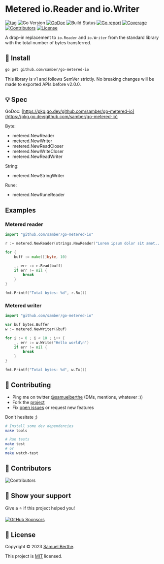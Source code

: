 
# Metered io.Reader and io.Writer

[![tag](https://img.shields.io/github/tag/samber/go-metered-io.svg)](https://github.com/samber/go-metered-io/releases)
![Go Version](https://img.shields.io/badge/Go-%3E%3D%201.18.0-%23007d9c)
[![GoDoc](https://godoc.org/github.com/samber/go-metered-io?status.svg)](https://pkg.go.dev/github.com/samber/go-metered-io)
![Build Status](https://github.com/samber/go-metered-io/actions/workflows/test.yml/badge.svg)
[![Go report](https://goreportcard.com/badge/github.com/samber/go-metered-io)](https://goreportcard.com/report/github.com/samber/go-metered-io)
[![Coverage](https://img.shields.io/codecov/c/github/samber/go-metered-io)](https://codecov.io/gh/samber/go-metered-io)
[![Contributors](https://img.shields.io/github/contributors/samber/go-metered-io)](https://github.com/samber/go-metered-io/graphs/contributors)
[![License](https://img.shields.io/github/license/samber/go-metered-io)](./LICENSE)

A drop-in replacement to `io.Reader` and `io.Writer` from the standard library with the total number of bytes transferred.

## 🚀 Install

```sh
go get github.com/samber/go-metered-io
```

This library is v1 and follows SemVer strictly. No breaking changes will be made to exported APIs before v2.0.0.

## 💡 Spec

GoDoc: [https://pkg.go.dev/github.com/samber/go-metered-io](https://pkg.go.dev/github.com/samber/go-metered-io)

Byte:
- metered.NewReader
- metered.NewWriter
- metered.NewReadCloser
- metered.NewWriteCloser
- metered.NewReadWriter

String:
- metered.NewStringWriter

Rune:
- metered.NewRuneReader

## Examples

### Metered reader

```go
import "github.com/samber/go-metered-io"

r := metered.NewReader(strings.NewReader("Lorem ipsum dolor sit amet..."))

for {
    buff := make([]byte, 10)

    _, err := r.Read(buff)
    if err != nil {
        break
    }
}

fmt.Printf("Total bytes: %d", r.Rx())
```

### Metered writer

```go
import "github.com/samber/go-metered-io"

var buf bytes.Buffer
w := metered.NewWriter(&buf)

for i := 0 ; i < 10 ; i++ {
    _, err := w.Write("Hello world\n")
    if err != nil {
        break
    }
}

fmt.Printf("Total bytes: %d", w.Tx())
```

## 🤝 Contributing

- Ping me on twitter [@samuelberthe](https://twitter.com/samuelberthe) (DMs, mentions, whatever :))
- Fork the [project](https://github.com/samber/go-metered-io)
- Fix [open issues](https://github.com/samber/go-metered-io/issues) or request new features

Don't hesitate ;)

```bash
# Install some dev dependencies
make tools

# Run tests
make test
# or
make watch-test
```

## 👤 Contributors

![Contributors](https://contrib.rocks/image?repo=samber/go-metered-io)

## 💫 Show your support

Give a ⭐️ if this project helped you!

[![GitHub Sponsors](https://img.shields.io/github/sponsors/samber?style=for-the-badge)](https://github.com/sponsors/samber)

## 📝 License

Copyright © 2023 [Samuel Berthe](https://github.com/samber).

This project is [MIT](./LICENSE) licensed.

